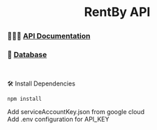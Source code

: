 # <p align="center">RentBy API</p>

### 🧑🏻‍💻 [API Documentation](https://documenter.getpostman.com/view/21560407/2sA3QtcqVQ)

### 📂 [Database](https://console.firebase.google.com/project/rent-by/firestore/databases/-default-/data/~2Fusers)

##
\
🛠️ Install Dependencies    
```bash
npm install 
```
Add serviceAccountKey.json from google cloud \
Add .env configuration for API_KEY
